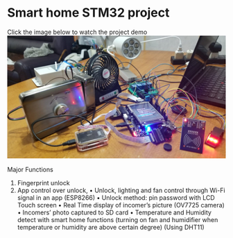 # Smart home STM32 project

Click the image below to watch the project demo
[![alt_text](https://github.com/samlam723/smart_home_stm32/blob/main/project_setup.jpg)](https://youtu.be/e6InoIaJaS0)

Major Functions
1. Fingerprint unlock 
2. App control over unlock, 
•	Unlock, lighting and fan control through Wi-Fi signal in an app (ESP8266)
•	Unlock method: pin password with LCD Touch screen
•	Real Time display of incomer’s picture (OV7725 camera)
•	Incomers’ photo captured to SD card
•	Temperature and Humidity detect with smart home functions (turning on fan and humidifier when temperature or humidity are above certain degree) (Using DHT11)

